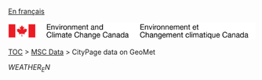 [En français](geomet-citypage_fr.md)

![ECCC logo](../../img_eccc-logo.png)

[TOC](../../readme_en.md) > [MSC Data](../readme_en.md) > CityPage data on GeoMet


$WEATHER_EN$
